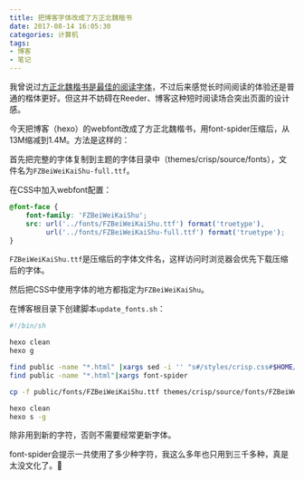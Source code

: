 ```yaml
---
title: 把博客字体改成了方正北魏楷书
date: 2017-08-14 16:05:30
categories: 计算机
tags:
- 博客
- 笔记
---
```

我曾说过[方正北魏楷书是最佳的阅读字体](/post/best-practices-of-calibre-on-formatting/)，不过后来感觉长时间阅读的体验还是普通的楷体更好。但这并不妨碍在Reeder、博客这种短时阅读场合突出页面的设计感。

今天把博客（hexo）的webfont改成了方正北魏楷书，用font-spider压缩后，从13M缩减到1.4M。方法是这样的：

首先把完整的字体复制到主题的字体目录中（themes/crisp/source/fonts），文件名为`FZBeiWeiKaiShu-full.ttf`。

在CSS中加入webfont配置：

```css
@font-face {
  	font-family: 'FZBeiWeiKaiShu';
    src: url('../fonts/FZBeiWeiKaiShu.ttf') format('truetype'),
         url('../fonts/FZBeiWeiKaiShu-full.ttf') format('truetype');
}
```

`FZBeiWeiKaiShu.ttf`是压缩后的字体文件名，这样访问时浏览器会优先下载压缩后的字体。

然后把CSS中使用字体的地方都指定为`FZBeiWeiKaiShu`。

在博客根目录下创建脚本`update_fonts.sh`：

```bash
#!/bin/sh

hexo clean
hexo g

find public -name "*.html" |xargs sed -i '' "s#/styles/crisp.css#$HOME/Projects/blog/public/styles/crisp.css#g"
find public -name "*.html"|xargs font-spider

cp -f public/fonts/FZBeiWeiKaiShu.ttf themes/crisp/source/fonts/FZBeiWeiKaiShu.ttf

hexo clean
hexo s -g
```

除非用到新的字符，否则不需要经常更新字体。

font-spider会提示一共使用了多少种字符，我这么多年也只用到三千多种，真是太没文化了。🤥

